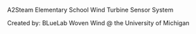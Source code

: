 A2Steam Elementary School Wind Turbine Sensor System

Created by: BLueLab Woven Wind @ the University of Michigan
